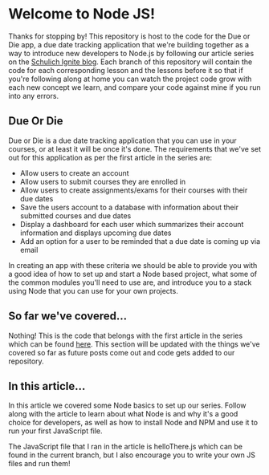 # Welcome to Node JS!
Thanks for stopping by! This repository is host to the code for the Due or Die app, a due date tracking application that we're building together as a way to introduce new developers to Node.js by following our article series on the [Schulich Ignite blog](https://schulichignite.com/blog/). Each branch of this repository will contain the code for each corresponding lesson and the lessons before it so that if you're following along at home you can watch the project code grow with each new concept we learn, and compare your code against mine if you run into any errors.

## Due Or Die
Due or Die is a due date tracking application that you can use in your courses, or at least it will be once it's done. The requirements that we've set out for this application as per the first article in the series are:

- Allow users to create an account
- Allow users to submit courses they are enrolled in
- Allow users to create assignments/exams for their courses with their due dates
- Save the users account to a database with information about their submitted courses and due dates
- Display a dashboard for each user which summarizes their account information and displays upcoming due dates
- Add an option for a user to be reminded that a due date is coming up via email

In creating an app with these criteria we should be able to provide you with a good idea of how to set up and start a Node based project, what some of the common modules you'll need to use are, and introduce you to a stack using Node that you can use for your own projects.

## So far we've covered...
Nothing! This is the code that belongs with the first article in the series which can be found [here](https://schulichignite.com/blog/intro2node/). This section will be updated with the things we've covered so far as future posts come out and code gets added to our repository.

## In this article...
In this article we covered some Node basics to set up our series. Follow along with the article to learn about what Node is and why it's a good choice for developers, as well as how to install Node and NPM and use it to run your first JavaScript file.

The JavaScript file that I ran in the article is helloThere.js which can be found in the current branch, but I also encourage you to write your own JS files and run them!